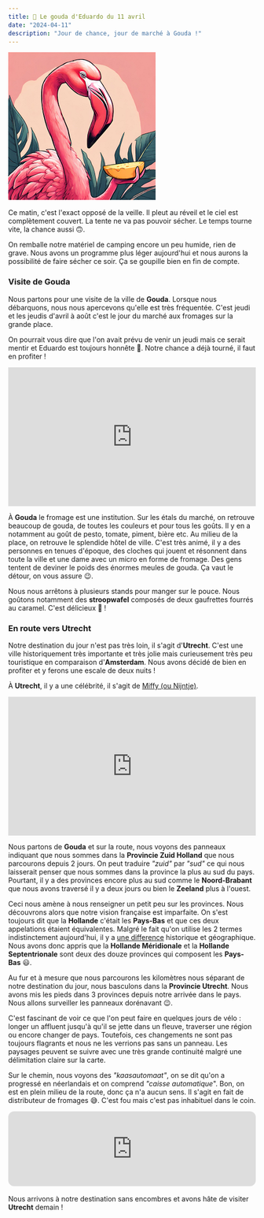 ```yaml
---
title: 🧀 Le gouda d'Eduardo du 11 avril
date: "2024-04-11"
description: "Jour de chance, jour de marché à Gouda !"
---
```


![Gouda d'Eduardo](../gouda_eduardo.png)

Ce matin, c'est l'exact opposé de la veille. Il pleut au réveil et le ciel est complètement couvert. La tente ne va pas pouvoir sécher. Le temps tourne vite, la chance aussi 🙃. 

On remballe notre matériel de camping encore un peu humide, rien de grave. Nous avons un programme plus léger aujourd'hui et nous aurons la possibilité de faire sécher ce soir. Ça se goupille bien en fin de compte.

### Visite de Gouda
Nous partons pour une visite de la ville de **Gouda**. Lorsque nous débarquons, nous nous apercevons qu'elle est très fréquentée. C'est jeudi et les jeudis d'avril à août c'est le jour du marché aux fromages sur la grande place. 

On pourrait vous dire que l'on avait prévu de venir un jeudi mais ce serait mentir et Eduardo est toujours honnête 🤥. Notre chance a déjà tourné, il faut en profiter !

<div style="width: 100%; height: 0; position: relative; padding-bottom: 56%;"><iframe src="https://giphy.com/embed/V7N07vHimHciXFhdSg" style="top: 0; left: 0; width: 100%; height: 100%; position: absolute; border: 0;" allowfullscreen scrolling="no" allow="encrypted-media;" class="giphy-embed"></iframe></div>

À **Gouda** le fromage est une institution. Sur les étals du marché, on retrouve beaucoup de gouda, de toutes les couleurs et pour tous les goûts. Il y en a notamment au goût de pesto, tomate, piment, bière etc. Au milieu de la place, on retrouve le splendide hôtel de ville. C'est très animé, il y a des personnes en tenues d'époque, des cloches qui jouent et résonnent dans toute la ville et une dame avec un micro en forme de fromage. Des gens tentent de deviner le poids des énormes meules de gouda. Ça vaut le détour, on vous assure 😉.

Nous nous arrêtons à plusieurs stands pour manger sur le pouce. Nous goûtons notamment des **stroopwafel** composés de deux gaufrettes fourrés au caramel. C'est délicieux 🧇 !

### En route vers Utrecht
Notre destination du jour n'est pas très loin, il s'agit d'**Utrecht**. C'est une ville historiquement très importante et très jolie mais curieusement très peu touristique en comparaison d'**Amsterdam**. Nous avons décidé de bien en profiter et y ferons une escale de deux nuits !

À **Utrecht**, il y a une célébrité, il s'agit de [Miffy (ou Nijntje)](https://fr.m.wikipedia.org/wiki/Miffy).

<div style="width: 100%; height: 0; position: relative; padding-bottom: 56%;"><iframe src="https://giphy.com/embed/FzXHX4g5EdXUeq4XPR" style="top: 0; left: 0; width: 100%; height: 100%; position: absolute; border: 0;" allowfullscreen scrolling="no" allow="encrypted-media;" class="giphy-embed"></iframe></div>

Nous partons de **Gouda** et sur la route, nous voyons des panneaux indiquant que nous sommes dans la
**Provincie Zuid Holland** que nous parcourons depuis 2 jours. On peut traduire *"zuid"* par *"sud"* ce qui nous laisserait penser que nous sommes dans la province la plus au sud du pays. Pourtant, il y a des provinces encore plus au sud comme le **Noord-Brabant** que nous avons traversé il y a deux jours ou bien le **Zeeland** plus à l'ouest. 

Ceci nous amène à nous renseigner un petit peu sur les provinces. Nous découvrons alors que notre vision française est imparfaite. On s'est toujours dit que la **Hollande** c'était les **Pays-Bas** et que ces deux appelations étaient équivalentes. Malgré le fait qu'on utilise les 2 termes indistinctement aujourd'hui, il y a [une difference](https://www.holland.com/fr/tourisme/trouvez-votre-chemin/information/les-pays-bas-compares-a-la-hollande) historique et géographique. Nous avons donc appris que la **Hollande Méridionale** et la **Hollande Septentrionale** sont deux des douze provinces qui composent les **Pays-Bas** 😃.

Au fur et à mesure que nous parcourons les kilomètres nous séparant de notre destination du jour, nous basculons dans la **Provincie Utrecht**. Nous avons mis les pieds dans 3 provinces depuis notre arrivée dans le pays. Nous allons surveiller les panneaux dorénavant 😉. 

C'est fascinant de voir ce que l'on peut faire en quelques jours de vélo : longer un affluent jusqu'à qu'il se jette dans un fleuve, traverser une région ou encore changer de pays. Toutefois, ces changements ne sont pas toujours flagrants et nous ne les verrions pas sans un panneau. Les paysages peuvent se suivre avec une très grande continuité malgré une délimitation claire sur la carte.

Sur le chemin, nous voyons des *"kaasautomaat"*, on se dit qu'on a progressé en néerlandais et on comprend *"caisse automatique*". Bon, on est en plein milieu de la route, donc ça n'a aucun sens. Il s'agit en fait de distributeur de fromages 😅. C'est fou mais c'est pas inhabituel dans le coin.

<iframe style="border-radius:12px" src="https://open.spotify.com/embed/track/3TlIt0ReIxPsVZcOEivT5U?utm_source=generator" width="100%" height="152" frameBorder="0" allow="autoplay; clipboard-write; encrypted-media; picture-in-picture" loading="lazy"></iframe>

Nous arrivons à notre destination sans encombres et avons hâte de visiter **Utrecht** demain !